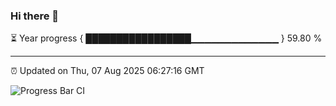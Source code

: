 ### Hi there 👋

⏳ Year progress { █████████████████▁▁▁▁▁▁▁▁▁▁▁▁▁ } 59.80 %

---

⏰ Updated on Thu, 07 Aug 2025 06:27:16 GMT

![Progress Bar CI](https://github.com/liununu/liununu/workflows/Progress%20Bar%20CI/badge.svg)
